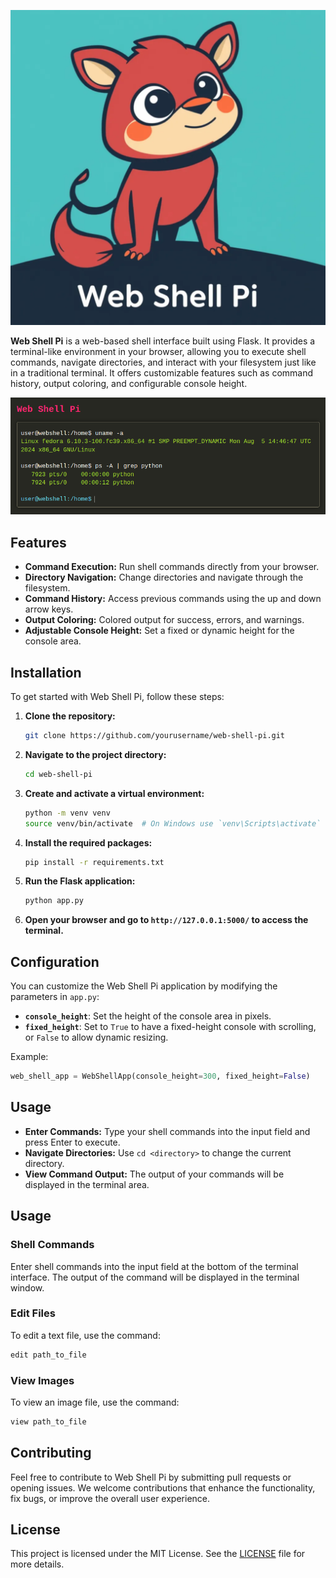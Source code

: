 ![logo][def_logo]

**Web Shell Pi** is a web-based shell interface built using Flask. It provides a terminal-like environment in your browser, allowing you to execute shell commands, navigate directories, and interact with your filesystem just like in a traditional terminal. It offers customizable features such as command history, output coloring, and configurable console height.

![Screenshot 01](./image/screenshot.png)

## Features

- **Command Execution:** Run shell commands directly from your browser.
- **Directory Navigation:** Change directories and navigate through the filesystem.
- **Command History:** Access previous commands using the up and down arrow keys.
- **Output Coloring:** Colored output for success, errors, and warnings.
- **Adjustable Console Height:** Set a fixed or dynamic height for the console area.

## Installation

To get started with Web Shell Pi, follow these steps:

1. **Clone the repository:**

    ```bash
    git clone https://github.com/yourusername/web-shell-pi.git
    ```

2. **Navigate to the project directory:**

    ```bash
    cd web-shell-pi
    ```

3. **Create and activate a virtual environment:**

    ```bash
    python -m venv venv
    source venv/bin/activate  # On Windows use `venv\Scripts\activate`
    ```

4. **Install the required packages:**

    ```bash
    pip install -r requirements.txt
    ```

5. **Run the Flask application:**

    ```bash
    python app.py
    ```

6. **Open your browser and go to `http://127.0.0.1:5000/` to access the terminal.**

## Configuration

You can customize the Web Shell Pi application by modifying the parameters in `app.py`:

- **`console_height`**: Set the height of the console area in pixels.
- **`fixed_height`**: Set to `True` to have a fixed-height console with scrolling, or `False` to allow dynamic resizing.

Example:

```python
web_shell_app = WebShellApp(console_height=300, fixed_height=False)
```

## Usage

- **Enter Commands:** Type your shell commands into the input field and press Enter to execute.
- **Navigate Directories:** Use `cd <directory>` to change the current directory.
- **View Command Output:** The output of your commands will be displayed in the terminal area.

## Usage

### Shell Commands
Enter shell commands into the input field at the bottom of the terminal interface. The output of the command will be displayed in the terminal window.

### Edit Files
To edit a text file, use the command:
```bash
edit path_to_file
```

### View Images
To view an image file, use the command:
```bash
view path_to_file
```

## Contributing

Feel free to contribute to Web Shell Pi by submitting pull requests or opening issues. We welcome contributions that enhance the functionality, fix bugs, or improve the overall user experience.

## License

This project is licensed under the MIT License. See the [LICENSE](LICENSE) file for more details.





[def_logo]: ./image/logo2.png